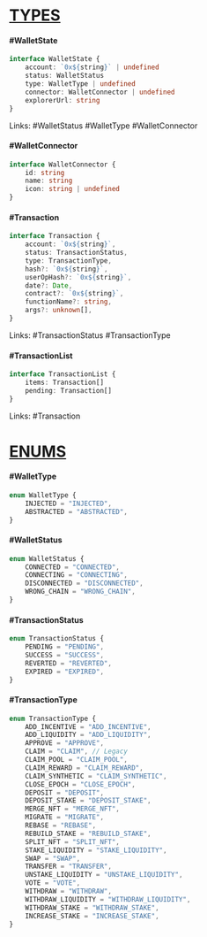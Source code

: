 # <u>TYPES</u>

#### #WalletState

```ts
interface WalletState {
	account: `0x${string}` | undefined
	status: WalletStatus
	type: WalletType | undefined
	connector: WalletConnector | undefined
	explorerUrl: string
}
```

 Links: #WalletStatus #WalletType #WalletConnector
 
#### #WalletConnector

```ts
interface WalletConnector {
	id: string
	name: string
	icon: string | undefined
}
```

#### #Transaction

```ts
interface Transaction {
	account: `0x${string}`,
	status: TransactionStatus,
	type: TransactionType,
	hash?: `0x${string}`,
	userOpHash?: `0x${string}`,
	date?: Date,
	contract?: `0x${string}`,
	functionName?: string,
	args?: unknown[],
}
```

 Links: #TransactionStatus #TransactionType
 
#### #TransactionList

```ts
interface TransactionList {
	items: Transaction[]
	pending: Transaction[]
}
```

 Links: #Transaction
 
# <u>ENUMS</u>

#### #WalletType

```ts
enum WalletType {
	INJECTED = "INJECTED",
	ABSTRACTED = "ABSTRACTED",
}
```

#### #WalletStatus

```ts
enum WalletStatus {
	CONNECTED = "CONNECTED",
	CONNECTING = "CONNECTING",
	DISCONNECTED = "DISCONNECTED",
	WRONG_CHAIN = "WRONG_CHAIN",
}
```

#### #TransactionStatus

```ts
enum TransactionStatus {
	PENDING = "PENDING",
	SUCCESS = "SUCCESS",
	REVERTED = "REVERTED",
	EXPIRED = "EXPIRED",
}
```

#### #TransactionType

```ts
enum TransactionType {
	ADD_INCENTIVE = "ADD_INCENTIVE",
	ADD_LIQUIDITY = "ADD_LIQUIDITY",
	APPROVE = "APPROVE",
	CLAIM = "CLAIM", // Legacy
	CLAIM_POOL = "CLAIM_POOL",
	CLAIM_REWARD = "CLAIM_REWARD",
	CLAIM_SYNTHETIC = "CLAIM_SYNTHETIC",
	CLOSE_EPOCH = "CLOSE_EPOCH",
	DEPOSIT = "DEPOSIT",
	DEPOSIT_STAKE = "DEPOSIT_STAKE",
	MERGE_NFT = "MERGE_NFT",
	MIGRATE = "MIGRATE",
	REBASE = "REBASE",
	REBUILD_STAKE = "REBUILD_STAKE",
	SPLIT_NFT = "SPLIT_NFT",
	STAKE_LIQUIDITY = "STAKE_LIQUIDITY",
	SWAP = "SWAP",
	TRANSFER = "TRANSFER",
	UNSTAKE_LIQUIDITY = "UNSTAKE_LIQUIDITY",
	VOTE = "VOTE",
	WITHDRAW = "WITHDRAW",
	WITHDRAW_LIQUIDITY = "WITHDRAW_LIQUIDITY",
	WITHDRAW_STAKE = "WITHDRAW_STAKE",
	INCREASE_STAKE = "INCREASE_STAKE",
}
```
